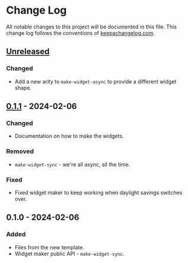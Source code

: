 # Change Log
All notable changes to this project will be documented in this file. This change log follows the conventions of [keepachangelog.com](http://keepachangelog.com/).

## [Unreleased]
### Changed
- Add a new arity to `make-widget-async` to provide a different widget shape.

## [0.1.1] - 2024-02-06
### Changed
- Documentation on how to make the widgets.

### Removed
- `make-widget-sync` - we're all async, all the time.

### Fixed
- Fixed widget maker to keep working when daylight savings switches over.

## 0.1.0 - 2024-02-06
### Added
- Files from the new template.
- Widget maker public API - `make-widget-sync`.

[Unreleased]: https://sourcehost.site/your-name/zombie-metaphysics/compare/0.1.1...HEAD
[0.1.1]: https://sourcehost.site/your-name/zombie-metaphysics/compare/0.1.0...0.1.1
